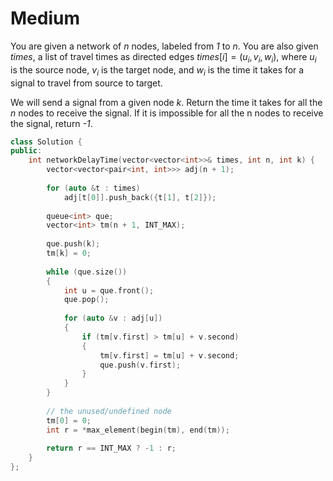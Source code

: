 # Medium

You are given a network of *n* nodes, labeled from *1* to *n*. You are also given *times*, a list of travel times as directed edges $times[i] = (u_i, v_i, w_i)$, where $u_i$ is the source node, $v_i$ is the target node, and $w_i$ is the time it takes for a signal to travel from source to target.

We will send a signal from a given node *k*. Return the time it takes for all the *n* nodes to receive the signal. If it is impossible for all the n nodes to receive the signal, return *-1*.

```cpp
class Solution {
public:
    int networkDelayTime(vector<vector<int>>& times, int n, int k) {
        vector<vector<pair<int, int>>> adj(n + 1);
        
        for (auto &t : times)
            adj[t[0]].push_back({t[1], t[2]});
        
        queue<int> que;
        vector<int> tm(n + 1, INT_MAX);
        
        que.push(k);
        tm[k] = 0;
        
        while (que.size())
        {
            int u = que.front();
            que.pop();
            
            for (auto &v : adj[u])
            {
                if (tm[v.first] > tm[u] + v.second)
                {
                    tm[v.first] = tm[u] + v.second;
                    que.push(v.first);
                }
            }
        }
        
        // the unused/undefined node
        tm[0] = 0;
        int r = *max_element(begin(tm), end(tm));
        
        return r == INT_MAX ? -1 : r;
    }
};
```
